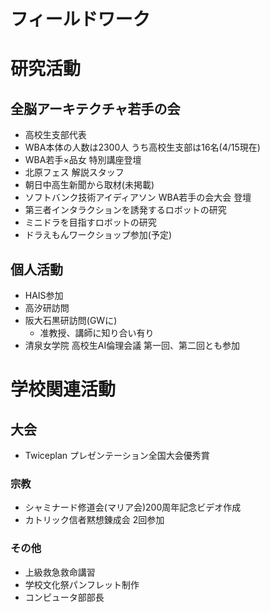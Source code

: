 # フィールドワーク

# 研究活動

## 全脳アーキテクチャ若手の会
- 高校生支部代表
 - WBA本体の人数は2300人 うち高校生支部は16名(4/15現在)
- WBA若手×品女 特別講座登壇
- 北原フェス 解説スタッフ
- 朝日中高生新聞から取材(未掲載)
- ソフトバンク技術アイディアソン WBA若手の会大会 登壇
- 第三者インタラクションを誘発するロボットの研究
- ミニドラを目指すロボットの研究
- ドラえもんワークショップ参加(予定)

## 個人活動
- HAIS参加
- 高汐研訪問
- 阪大石黒研訪問(GWに)
	- 准教授、講師に知り合い有り
- 清泉女学院 高校生AI倫理会議 第一回、第二回とも参加



# 学校関連活動

## 大会

- Twiceplan プレゼンテーション全国大会優秀賞

### 宗教
- シャミナード修道会(マリア会)200周年記念ビデオ作成
- カトリック信者黙想錬成会 2回参加

### その他
- 上級救急救命講習
- 学校文化祭パンフレット制作
- コンピュータ部部長